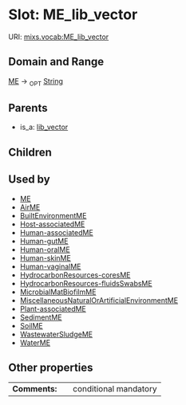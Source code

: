
# Slot: ME_lib_vector




URI: [mixs.vocab:ME_lib_vector](https://w3id.org/mixs/vocab/ME_lib_vector)


## Domain and Range

[ME](ME.md) ->  <sub>OPT</sub> [String](types/String.md)

## Parents

 *  is_a: [lib_vector](lib_vector.md)

## Children


## Used by

 * [ME](ME.md)
 * [AirME](AirME.md)
 * [BuiltEnvironmentME](BuiltEnvironmentME.md)
 * [Host-associatedME](Host-associatedME.md)
 * [Human-associatedME](Human-associatedME.md)
 * [Human-gutME](Human-gutME.md)
 * [Human-oralME](Human-oralME.md)
 * [Human-skinME](Human-skinME.md)
 * [Human-vaginalME](Human-vaginalME.md)
 * [HydrocarbonResources-coresME](HydrocarbonResources-coresME.md)
 * [HydrocarbonResources-fluidsSwabsME](HydrocarbonResources-fluidsSwabsME.md)
 * [MicrobialMatBiofilmME](MicrobialMatBiofilmME.md)
 * [MiscellaneousNaturalOrArtificialEnvironmentME](MiscellaneousNaturalOrArtificialEnvironmentME.md)
 * [Plant-associatedME](Plant-associatedME.md)
 * [SedimentME](SedimentME.md)
 * [SoilME](SoilME.md)
 * [WastewaterSludgeME](WastewaterSludgeME.md)
 * [WaterME](WaterME.md)

## Other properties

|  |  |  |
| --- | --- | --- |
| **Comments:** | | conditional mandatory |

